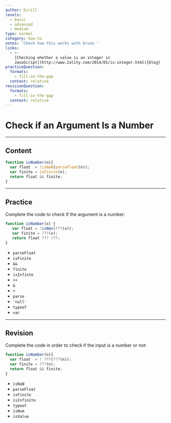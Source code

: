 ```yaml
---
author: Kirill
levels:
  - basic
  - advanced
  - medium
type: normal
category: how-to
notes: 'Check how this works with bruno '
links:
  - >-
    [Checking whether a value is an integer in
    JavaScript](http://www.2ality.com/2014/05/is-integer.html){blog}
practiceQuestion:
  formats:
    - fill-in-the-gap
  context: relative
revisionQuestion:
  formats:
    - fill-in-the-gap
  context: relative
---
```


# Check if an Argument Is a Number


---

## Content

```js
function isNumber(n){
  var float  = !isNaN(parseFloat(n));
  var finite = isFinite(n);
  return float && finite;
}
```


---

## Practice

Complete the code to check if the argument is a number:

```javascript
function isNumber(x) {
   var float = !isNan(???(x));
   var finite = ???(x);
   return float ??? ???;
}
```

- `parseFloat`
- `isFinite`
- `&&`
- `finite`
- `isInfinte`
- `++`
- `&`
- `+`
- `parse`
- `'null'`
- `typeof`
- `var`


---

## Revision

Complete the code in order to check if the input is a number or not:

```javascript
function isNumber(n){
  var float  = ! ???(???(n));
  var finite = ???(n);
  return float && finite;
}
```

- `isNaN`
- `parseFloat`
- `isFinite`
- `isInfinite`
- `typeof`
- `isNum`
- `isValue`
 
